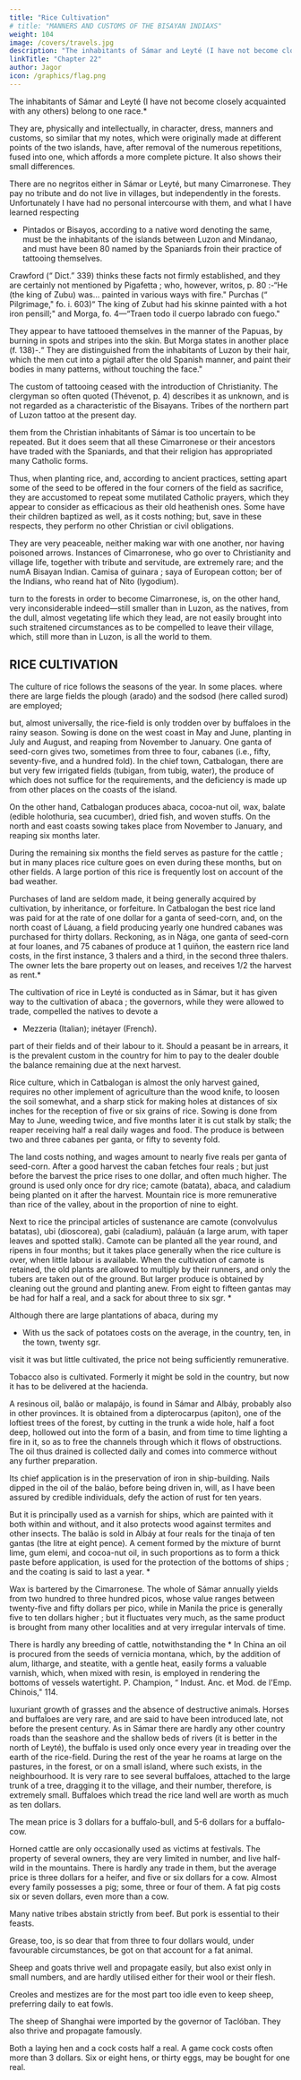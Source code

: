 ```yaml
---
title: "Rice Cultivation"
# title: "MANNERS AND CUSTOMS OF THE BISAYAN INDIAXS"
weight: 104
image: /covers/travels.jpg
description: "The inhabitants of Sámar and Leyté (I have not become closely acquainted with any others) belong to one race"
linkTitle: "Chapter 22"
author: Jagor
icon: /graphics/flag.png
---
```



The inhabitants of Sámar and Leyté (I have not become closely acquainted with any others) belong to one race.* 

They are, physically and intellectually, in character, dress, manners and customs, so similar that my notes, which were originally made at different points of the two islands, have, after removal of the numerous repetitions, fused into one, which affords a more complete picture. It also shows their small differences. <!-- , where they do occur, to stand out more conspicuously. -->

There are no negritos either in Sámar or Leyté, but many Cimarronese. They pay no tribute and do not live in villages, but independently in the forests. Unfortunately I have had no personal intercourse with them, and what I have learned respecting

* Pintados or Bisayos, according to a native word denoting the same, must be the inhabitants of the islands between Luzon and Mindanao, and must have been 80 named by the Spaniards froin their practice of tattooing themselves. 

Crawford (“ Dict.” 339) thinks these facts not firmly established, and they are certainly not mentioned by Pigafetta ; who, however, writos, p. 80 :-“He (the king of Zubu) was... painted in various ways with fire." Purchas (“ Pilgrimage," fo. i. 603)“ The king of Zubut had his skinne painted with a hot iron pensill;" and Morga, fo. 4—“Traen todo il cuerpo labrado con fuego." 

They appear to have tattooed themselves in the manner of the Papuas, by burning in spots and stripes into the skin. But Morga states in another place (f. 138)-.“ They are distinguished from the inhabitants of Luzon by their hair, which the men cut into a pigtail after the old Spanish manner, and paint their bodies in many patterns, without touching the face." 

The custom of tattooing ceased with the introduction of Christianity. The clergyman so often quoted (Thévenot, p. 4) describes it as unknown, and is not regarded as a characteristic of the Bisayans. Tribes of the northern part of Luzon tattoo at the present day.

them from the Christian inhabitants of Sámar is too uncertain to be repeated. But it does seem that all these Cimarronese or their ancestors have traded with the Spaniards, and that their religion has appropriated many Catholic forms. 

Thus, when planting rice, and, according to ancient practices, setting apart some of the seed to be offered in the four corners of the field as sacrifice, they are accustomed to repeat some mutilated Catholic prayers, which they appear to consider as efficacious as their old heathenish ones. Some have their children baptized as well, as it costs nothing; but, save in these respects, they perform no other Christian or civil obligations. 

They are very peaceable, neither making war with one another, nor having poisoned arrows. Instances of Cimarronese, who go over to Christianity and village life, together with tribute and servitude, are extremely rare; and the numA Bisayan Indian. Camisa of guinara ; saya of European cotton; ber of the Indians, who reand hat of Nito (lygodium).

turn to the forests in order to become Cimarronese, is, on the other hand, very inconsiderable indeed—still smaller than in Luzon, as the natives, from the dull, almost vegetating life which they lead, are not easily brought into such straitened circumstances as to be compelled to leave their village, which, still more than in Luzon, is all the world to them.


## RICE CULTIVATION

The culture of rice follows the seasons of the year. In some places. where there are large fields the plough (arado) and the sodsod (here called surod) are employed; 

but, almost universally, the rice-field is only trodden over by buffaloes in the rainy season. Sowing is done on the west coast in May and June, planting in July and August, and reaping from November to January. One ganta of seed-corn gives two, sometimes from three to four, cabanes (i.e., fifty, seventy-five, and a hundred fold). In the chief town, Catbalogan, there are but very few irrigated fields (tubigan, from tubig, water), the produce of which does not suffice for the requirements, and the deficiency is made up from other places on the coasts of the island. 

On the other hand, Catbalogan produces abaca, cocoa-nut oil, wax, balate (edible holothuria, sea cucumber), dried fish, and woven stuffs. On the north and east coasts sowing takes place from November to January, and reaping six months later. 

During the remaining six months the field serves as pasture for the cattle ; but in many places rice culture goes on even during these months, but on other fields. A large portion of this rice is frequently lost on account of the bad weather.

Purchases of land are seldom made, it being generally acquired by cultivation, by inheritance, or forfeiture. In Catbalogan the best rice land was paid for at the rate of one dollar for a ganta of seed-corn, and, on the north coast of Láuang, a field producing yearly one hundred cabanes was purchased for thirty dollars. Reckoning, as in Nága, one ganta of seed-corn at four loanes, and 75 cabanes of produce at 1 quiñon, the eastern rice land costs, in the first instance, 3 thalers and a third, in the second three thalers. The owner lets the bare property out on leases, and receives 1/2 the harvest as rent.*

The cultivation of rice in Leyté is conducted as in Sámar, but it has given way to the cultivation of abaca ; the governors, while they were allowed to trade, compelled the natives to devote a

* Mezzeria (Italian); inétayer (French).

part of their fields and of their labour to it. Should a peasant be in arrears, it is the prevalent custom in the country for him to pay to the dealer double the balance remaining due at the next harvest.

Rice culture, which in Catbalogan is almost the only harvest gained, requires no other implement of agriculture than the wood knife, to loosen the soil somewhat, and a sharp stick for making holes at distances of six inches for the reception of five or six grains of rice. Sowing is done from May to June, weeding twice, and five months later it is cut stalk by stalk; the reaper receiving half a real daily wages and food. The produce is between two and three cabanes per ganta, or fifty to seventy fold. 

The land costs nothing, and wages amount to nearly five reals per ganta of seed-corn. After a good harvest the caban fetches four reals ; but just before the barvest the price rises to one dollar, and often much higher. The ground is used only once for dry rice; camote (batata), abaca, and caladium being planted on it after the harvest. Mountain rice is more remunerative than rice of the valley, about in the proportion of nine to eight.

Next to rice the principal articles of sustenance are camote (convolvulus batatas), ubi (dioscorea), gabi (caladium), paláuán (a large arum, with taper leaves and spotted stalk). Camote can be planted all the year round, and ripens in four months; but it takes place generally when the rice culture is over, when little labour is available. When the cultivation of camote is retained, the old plants are allowed to multiply by their runners, and only the tubers are taken out of the ground. But larger produce is obtained by cleaning out the ground and planting anew. From eight to fifteen gantas may be had for half a real, and a sack for about three to six sgr. *

Although there are large plantations of abaca, during my

* With us the sack of potatoes costs on the average, in the country, ten, in the town, twenty sgr.

 
visit it was but little cultivated, the price not being sufficiently remunerative.

Tobacco also is cultivated. Formerly it might be sold in the country, but now it has to be delivered at the hacienda.

A resinous oil, balão or malapájo, is found in Sámar and Albáy, probably also in other provinces. It is obtained from a dipterocarpus (apiton), one of the loftiest trees of the forest, by cutting in the trunk a wide hole, half a foot deep, hollowed out into the form of a basin, and from time to time lighting a fire in it, so as to free the channels through which it flows of obstructions. The oil thus drained is collected daily and comes into commerce without any further preparation. 

Its chief application is in the preservation of iron in ship-building. Nails dipped in the oil of the baláo, before being driven in, will, as I have been assured by credible individuals, defy the action of rust for ten years. 

But it is principally used as a varnish for ships, which are painted with it both within and without, and it also protects wood against termites and other insects. The balão is sold in Albáy at four reals for the tinaja of ten gantas (the litre at eight pence). A cement formed by the mixture of burnt lime, gum elemi, and cocoa-nut oil, in such proportions as to form a thick paste before application, is used for the protection of the bottoms of ships ; and the coating is said to last a year. *

Wax is bartered by the Cimarronese. The whole of Sámar annually yields from two hundred to three hundred picos, whose value ranges between twenty-five and fifty dollars per pico, while in Manila the price is generally five to ten dollars higher ; but it fluctuates very much, as the same product is brought from many other localities and at very irregular intervals of time.

There is hardly any breeding of cattle, notwithstanding the * In China an oil is procured from the seeds of vernicia montana, which, by the addition of alum, litharge, and steatite, with a gentle heat, easily forms a valuable varnish, which, when mixed with resin, is employed in rendering the bottoms of vessels watertight. P. Champion, “ Indust. Anc. et Mod. de l'Emp. Chinois," 114.

luxuriant growth of grasses and the absence of destructive animals. Horses and buffaloes are very rare, and are said to have been introduced late, not before the present century. As in Sámar there are hardly any other country roads than the seashore and the shallow beds of rivers (it is better in the north of Leyté), the buffalo is used only once every year in treading over the earth of the rice-field. During the rest of the year he roams at large on the pastures, in the forest, or on a small island, where such exists, in the neighbourhood. It is very rare to see several buffaloes, attached to the large trunk of a tree, dragging it to the village, and their number, therefore, is extremely small. Buffaloes which tread the rice land well are worth as much as ten dollars. 

The mean price is 3 dollars for a buffalo-bull, and 5-6 dollars for a buffalo-cow. 

Horned cattle are only occasionally used as victims at festivals. The property of several owners, they are very limited in number, and live half-wild in the mountains. There is hardly any trade in them, but the average price is three dollars for a heifer, and five or six dollars for a cow. Almost every family possesses a pig; some, three or four of them. A fat pig costs six or seven dollars, even more than a cow. 

Many native tribes abstain strictly from beef. But pork is essential to their feasts. 

Grease, too, is so dear that from three to four dollars would, under favourable circumstances, be got on that account for a fat animal. 

Sheep and goats thrive well and propagate easily, but also exist only in small numbers, and are hardly utilised either for their wool or their flesh. 

Creoles and mestizes are for the most part too idle even to keep sheep, preferring daily to eat fowls. 

The sheep of Shanghai were imported by the governor of Taclóban. They also thrive and propagate famously.

Both a laying hen and a cock costs half a real. A game cock costs often more than 3 dollars. 
Six or eight hens, or thirty eggs, may be bought for one real.

